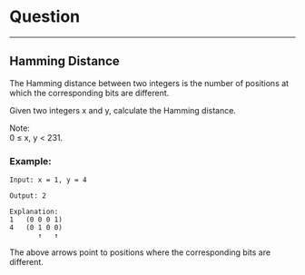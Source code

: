 # Question

--------------------

## Hamming Distance

The Hamming distance between two integers is the number of positions at which the corresponding bits are different. <br>

Given two integers x and y, calculate the Hamming distance. <br>

Note: <br>
0 ≤ x, y < 231. <br>

### Example: 
```
Input: x = 1, y = 4 

Output: 2 

Explanation:
1   (0 0 0 1)
4   (0 1 0 0)
       ↑   ↑
```
The above arrows point to positions where the corresponding bits are different.
